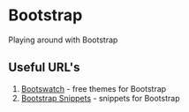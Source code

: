 # Bootstrap
Playing around with Bootstrap

## Useful URL's
1. [Bootswatch](http://bootswatch.com/) - free themes for Bootstrap
2. [Bootstrap Snippets](https://visualstudiogallery.msdn.microsoft.com/e82e7862-f731-4183-a27a-3a44b261bfe5) - snippets for Bootstrap

